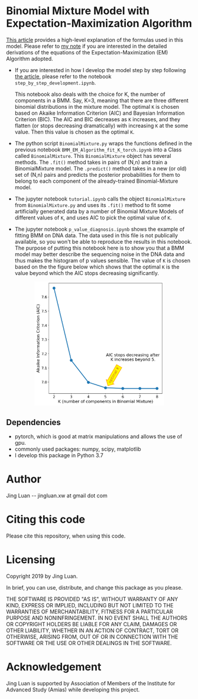 # Binomial Mixture Model with Expectation-Maximization Algorithm

[This article](https://medium.com/@jingluan.xw/binomial-mixture-model-with-expectation-maximum-em-algorithm-feeaf0598b60) provides a high-level explanation of the formulas used in this model. Please refer to [my note](https://www.dropbox.com/s/fy2kq9eanhwinpr/Binomial_Mixture_Model_EL_Algorithm_Derivations%20%281%29.pdf?dl=0) if you are interested in the detailed derivations of the equations of the Expectation-Maximization (EM) Algorithm adopted.

* If you are interested in how I develop the model step by step following [the article](https://medium.com/@jingluan.xw/binomial-mixture-model-with-expectation-maximum-em-algorithm-feeaf0598b60), please refer to the notebook `step_by_step_development.ipynb`.

  This notebook also deals with the choice for K, the number of components in a BMM. Say, K=3, meaning that there are three different binomial distributions in the mixture model. The optimal `K` is chosen based on Akaike Information Criterion (AIC) and Bayesian Information Criterion (BIC). The AIC and BIC decreases as `K` increases, and they flatten (or stops decreasing dramatically) with increasing `K` at the some value. Then this value is chosen as the optimal `K`.

* The python script `BinomialMixture.py` wraps the functions defined in the previous notebook `BMM_EM_Algorithm_fit_K_torch.ipynb` into a Class called `BinomialMixture`. This `BinomialMixture` object has several methods. The `.fit()` method takes in pairs of (N,n) and train a BinomialMixture model. The `.predict()`
method takes in a new (or old) set of (N,n) pairs and predicts the posterior probabilities for them to belong to each component of the already-trained Binomial-Mixture model.

* The jupyter notebook `tutorial.ipynb` calls the object `BinomialMixture` from `BinomialMixture.py`
and uses its `.fit()` method to fit some artificially generated data by a number of Binomial Mixture Models of different values of `K`, and uses AIC to pick the optimal value of `K`.

* The jupyter notebook `p_value_diagnosis.ipynb` shows the example of fitting BMM on DNA data. The data used in this file is not publically available, so you won't be able to reproduce the results in this notebook. The purpose of putting this notebook here is to show you that a BMM model may better describe the sequencing noise in the DNA data and thus makes the histogram of p values sensible. The value of `K` is chosen based on the the figure below which shows that the optimal `K` is the value beyond which the AIC stops decreasing significantly.

<p align="center">
  <img src="AIC_vs_K.png" width=350 title="AIC versus K">
</p>

## Dependencies

* pytorch, which is good at matrix manipulations and allows the use of gpu.
* commonly used packages: numpy, scipy, matplotlib
* I develop this package in Python 3.7

# Author
Jing Luan -- jingluan.xw at gmail dot com

# Citing this code
Please cite this repository, when using this code.

# Licensing

Copyright 2019 by Jing Luan.

In brief, you can use, distribute, and change this package as you please.

THE SOFTWARE IS PROVIDED "AS IS", WITHOUT WARRANTY OF ANY KIND, EXPRESS OR IMPLIED, INCLUDING BUT NOT LIMITED TO THE WARRANTIES OF MERCHANTABILITY, FITNESS FOR A PARTICULAR PURPOSE AND NONINFRINGEMENT. IN NO EVENT SHALL THE AUTHORS OR COPYRIGHT HOLDERS BE LIABLE FOR ANY CLAIM, DAMAGES OR OTHER LIABILITY, WHETHER IN AN ACTION OF CONTRACT, TORT OR OTHERWISE, ARISING FROM, OUT OF OR IN CONNECTION WITH THE SOFTWARE OR THE USE OR OTHER DEALINGS IN THE SOFTWARE.

# Acknowledgement

Jing Luan is supported by Association of Members of the Institute for Advanced Study (Amias) while developing this project.

